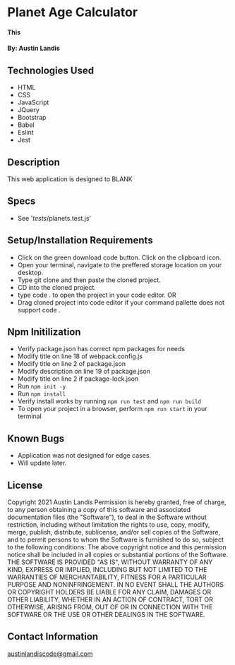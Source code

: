 # Planet Age Calculator

#### This 

#### By: Austin Landis

## Technologies Used

* HTML
* CSS
* JavaScript
* JQuery
* Bootstrap
* Babel
* Eslint
* Jest


## Description

This web application is designed to BLANK

## Specs
* See '_tests_/planets.test.js'

## Setup/Installation Requirements
* Click on the green download code button. Click on the clipboard icon.
* Open your terminal, navigate to the preffered storage location on your desktop.
* Type git clone and then paste the cloned project.
* CD into the cloned project.
* type code . to open the project in your code editor.
OR
* Drag cloned project into code editor if your command pallette does not support code .

## Npm Initilization
* Verify package.json has correct npm packages for needs
* Modify title on line 18 of webpack.config.js
* Modify title on line 2 of package.json
* Modify description on line 19 of package.json
* Modify title on line 2 if package-lock.json
* Run ```npm init -y```
* Run ```npm install```
* Verify install works by running ```npm run test``` and ```npm run build```
* To open your project in a browser, perform ```npm run start``` in your terminal

## Known Bugs

* Application was not designed for edge cases.
* Will update later.

## License

Copyright 2021 Austin Landis
Permission is hereby granted, free of charge, to any person obtaining a copy of this software and associated documentation files (the "Software"), to deal in the Software without restriction, including without limitation the rights to use, copy, modify, merge, publish, distribute, sublicense, and/or sell copies of the Software, and to permit persons to whom the Software is furnished to do so, subject to the following conditions:
The above copyright notice and this permission notice shall be included in all copies or substantial portions of the Software.
THE SOFTWARE IS PROVIDED "AS IS", WITHOUT WARRANTY OF ANY KIND, EXPRESS OR IMPLIED, INCLUDING BUT NOT LIMITED TO THE WARRANTIES OF MERCHANTABILITY, FITNESS FOR A PARTICULAR PURPOSE AND NONINFRINGEMENT. IN NO EVENT SHALL THE AUTHORS OR COPYRIGHT HOLDERS BE LIABLE FOR ANY CLAIM, DAMAGES OR OTHER LIABILITY, WHETHER IN AN ACTION OF CONTRACT, TORT OR OTHERWISE, ARISING FROM, OUT OF OR IN CONNECTION WITH THE SOFTWARE OR THE USE OR OTHER DEALINGS IN THE SOFTWARE.


## Contact Information
austinlandiscode@gmail.com
